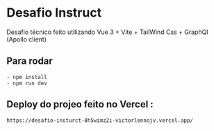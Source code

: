 # Desafio Instruct

Desafio técnico feito utilizando Vue 3 + Vite + TailWind Css + GraphQl (Apollo client)

## Para rodar

```
- npm install
- npm run dev
```

## Deploy do projeo feito no Vercel :

```
https://desafio-insturct-8h5wimz2i-victorlennojv.vercel.app/
```
